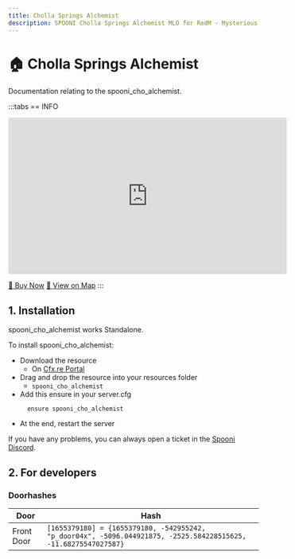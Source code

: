 ```yaml
---
title: Cholla Springs Alchemist
description: SPOONI Cholla Springs Alchemist MLO for RedM - Mysterious alchemy shop with laboratory. Occult business for New Austin roleplay in Red Dead Redemption 2.
---
```


# 🏠 Cholla Springs Alchemist
Documentation relating to the spooni_cho_alchemist.

:::tabs
== INFO
<iframe width="560" height="315" src="https://www.youtube.com/embed/3FeU6OLDCvw?si=Vxxwyo-PxQB8Zy8p" frameborder="0" allow="accelerometer; autoplay; clipboard-write; encrypted-media; gyroscope; picture-in-picture; web-share" referrerpolicy="strict-origin-when-cross-origin" allowfullscreen></iframe>

<a href="https://spooni-mapping.tebex.io/package/6327075" class="button-buy">🛒 Buy Now</a>
<a href="https://spooni.de/rdr2/?m=house119" class="button-map">📍 View on Map</a>
:::

## 1. Installation
spooni_cho_alchemist works Standalone.  

To install spooni_cho_alchemist:
- Download the resource
  - On [Cfx.re Portal](https://portal.cfx.re/)
- Drag and drop the resource into your resources folder
  - `spooni_cho_alchemist`
- Add this ensure in your server.cfg
  ```
    ensure spooni_cho_alchemist
  ```
- At the end, restart the server

If you have any problems, you can always open a ticket in the [Spooni Discord](https://discord.gg/spooni).

## 2. For developers
### Doorhashes
| Door                      | Hash
|---------------------------|----------------------------------------------------------------------------------|
| Front Door                | `[1655379180] = {1655379180, -542955242, "p_door04x", -5096.044921875, -2525.584228515625, -11.68275547027587}`